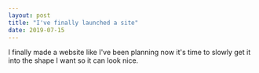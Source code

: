 ```yaml
---
layout: post
title: "I've finally launched a site"
date: 2019-07-15
---
```


I finally made a website like I've been planning now it's time to slowly get it into the shape I want so it can look nice.
